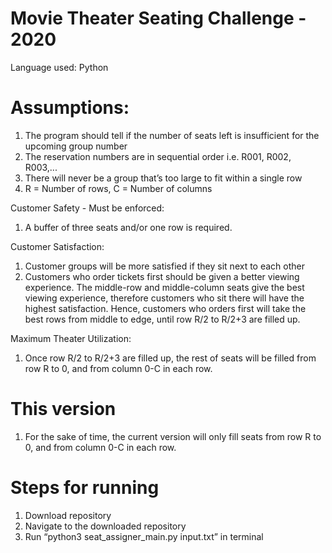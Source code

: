 # Movie Theater Seating Challenge - 2020

Language used: Python

# Assumptions:

1. The program should tell if the number of seats left is insufficient for the upcoming group number
2. The reservation numbers are in sequential order i.e. R001, R002, R003,...
3. There will never be a group that’s too large to fit within a single row
4. R = Number of rows, C = Number of columns  

Customer Safety - Must be enforced:
1. A buffer of three seats and/or one row is required.

Customer Satisfaction:
1. Customer groups will be more satisfied if they sit next to each other
2. Customers who order tickets first should be given a better viewing experience. The middle-row and middle-column seats give the best viewing experience, therefore customers who sit there will have the highest satisfaction. Hence, customers who orders first will take the best rows from middle to edge, until row R/2 to R/2+3 are filled up.

Maximum Theater Utilization:
1. Once row R/2 to R/2+3 are filled up, the rest of seats will be filled from row R to 0, and from column 0-C in each row. 


# This version
1. For the sake of time, the current version will only fill seats from row R to 0, and from column 0-C in each row.

# Steps for running
1. Download repository
2. Navigate to the downloaded repository
3. Run “python3 seat_assigner_main.py input.txt” in terminal
